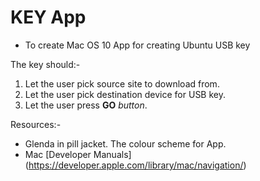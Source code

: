 KEY App
=======

 * To create Mac OS 10 App for creating Ubuntu USB key

The key should:-

 1. Let the user pick source site to download from.
 2. Let the user pick destination device for USB key.
 3. Let the user press **GO** *button*.

Resources:-

 * Glenda in pill jacket. The colour scheme for App.
 * Mac [Developer Manuals] (https://developer.apple.com/library/mac/navigation/)